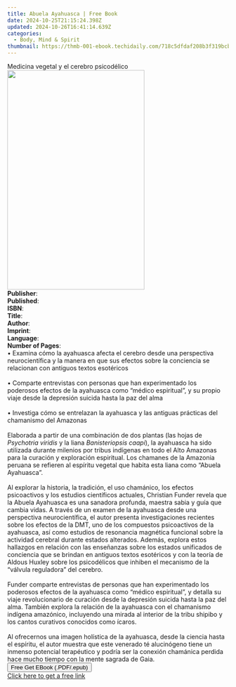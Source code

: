 ```yaml
---
title: Abuela Ayahuasca | Free Book
date: 2024-10-25T21:15:24.398Z
updated: 2024-10-26T16:41:14.639Z
categories:
  - Body, Mind & Spirit
thumbnail: https://thmb-001-ebook.techidaily.com/718c5dfdaf208b3f319bcb91b16907fe61d38326da32724bd55fa178f92ed135.jpg
---
```

<main id="book-container">
  <div class="flex flex-col">
    <div class="book-brief flex-1 py-6 px-4 sm:p-6 md:py-10 md:px-8">
      <!-- brief-->
      <div class="book-brief-main">
        Medicina vegetal y el cerebro psicodélico
      </div>
    </div>
    <div
      class="book-meta-info flex-1 grid gap-4 col-start-1 col-end-3 row-start-1 sm:mb-6 sm:grid-cols-4 lg:gap-6 lg:col-start-2 lg:row-end-6 lg:row-span-6 lg:mb-0"
    >
      <div
        class="book-meta-info-left place-content-center mt-4 p-4 text-sm leading-6 col-start-2 col-span-2 dark:text-slate-400"
      >
        <img
          class="w-full h-500 object-cover rounded-lg sm:h-255 sm:col-span-2 lg:col-span-full"
          src="https://img-001-ebook.techidaily.com/baa794f668285dd644f7667cfbe701ea35b27c1cbe7fce9256668cd10f0aaec2.jpg"
          alt=""
          width="312"
          height="500"
        />
      </div>
      <div
        class="book-meta-info-right mt-2 col-start-1 row-start-2 col-span-3 self-center"
      >
        <!-- meta data  -->
        <div class="flex flex-col px-4 md:px-8">
          <div class="flex-1">
            <strong>Publisher</strong>:<span class="px-2"></span>
          </div>
          <div class="flex-1">
            <strong>Published</strong>:<span class="px-2"></span>
          </div>
          <div class="flex-1">
            <strong>ISBN</strong>:<span class="px-2"></span>
          </div>
          <div class="flex-1">
            <strong>Title</strong>:<span class="px-2"></span>
          </div>
          <div class="flex-1">
            <strong>Author</strong>:<span class="px-2"></span>
          </div>
          <div class="flex-1">
            <strong>Imprint</strong>:<span class="px-2"></span>
          </div>
          <div class="flex-1">
            <strong>Language</strong>:<span class="px-2"></span>
          </div>
          <div class="flex-1">
            <strong>Number of Pages</strong>:<span class="px-2"></span>
          </div>
        </div>
      </div>
    </div>
    <div class="book-description flex-1 py-6 px-4 sm:p-6 md:py-10 md:px-8">
      <div class="book-description-main">
        <div accordion-content="" id="description">
          • Examina cómo la ayahuasca afecta el cerebro desde una perspectiva
          neurocientífica y la manera en que sus efectos sobre la conciencia se
          relacionan con antiguos textos esotéricos<br /><br />• Comparte
          entrevistas con personas que han experimentado los poderosos efectos
          de la ayahuasca como “médico espiritual”, y su propio viaje desde la
          depresión suicida hasta la paz del alma<br /><br />• Investiga cómo se
          entrelazan la ayahuasca y las antiguas prácticas del chamanismo del
          Amazonas<br /><br />Elaborada a partir de una combinación de dos
          plantas (las hojas de <i>Psychotria viridis</i> y la liana
          <i>Banisteriopsis caapi</i>), la ayahuasca ha sido utilizada durante
          milenios por tribus indígenas en todo el Alto Amazonas para la
          curación y exploración espiritual. Los chamanes de la Amazonia peruana
          se refieren al espíritu vegetal que habita esta liana como “Abuela
          Ayahuasca”.<br /><br />Al explorar la historia, la tradición, el uso
          chamánico, los efectos psicoactivos y los estudios científicos
          actuales, Christian Funder revela que la Abuela Ayahuasca es una
          sanadora profunda, maestra sabia y guía que cambia vidas. A través de
          un examen de la ayahuasca desde una perspectiva neurocientífica, el
          autor presenta investigaciones recientes sobre los efectos de la DMT,
          uno de los compuestos psicoactivos de la ayahuasca, así como estudios
          de resonancia magnética funcional sobre la actividad cerebral durante
          estados alterados. Además, explora estos hallazgos en relación con las
          enseñanzas sobre los estados unificados de conciencia que se brindan
          en antiguos textos esotéricos y con la teoría de Aldous Huxley sobre
          los psicodélicos que inhiben el mecanismo de la “válvula reguladora”
          del cerebro.<br /><br />Funder comparte entrevistas de personas que
          han experimentado los poderosos efectos de la ayahuasca como “médico
          espiritual”, y detalla su viaje revolucionario de curación desde la
          depresión suicida hasta la paz del alma. También explora la relación
          de la ayahuasca con el chamanismo indígena amazónico, incluyendo una
          mirada al interior de la tribu shipibo y los cantos curativos
          conocidos como ícaros.<br /><br />Al ofrecernos una imagen holística
          de la ayahuasca, desde la ciencia hasta el espíritu, el autor muestra
          que este venerado té alucinógeno tiene un inmenso potencial
          terapéutico y podría ser la conexión chamánica perdida hace mucho
          tiempo con la mente sagrada de Gaia.
        </div>
        <div class="accordion-fader"></div>
      </div>
    </div>
    <div class="book-excerpts flex-1 py-6 px-4 sm:p-6 md:py-10 md:px-8"></div>
    <div
      class="book-about-author flex-1 py-6 px-4 sm:p-6 md:py-10 md:px-8"
    ></div>
    <div class="book-free-get flex-1 py-6 px-4 sm:p-6 md:py-10 md:px-8">
      <button
        id="btn-free-get"
        class="bg-blue-500 hover:bg-blue-700 text-white font-bold py-2 px-4 rounded"
      >
        Free Get EBook (.PDF/.epub)
      </button>
      <div id="countdown-display" class="px-2 text-lg mt-2"></div>
      <a
        id="free-link"
        class="hidden bg-blue-500 hover:bg-blue-700 text-white font-bold py-2 px-4 rounded"
        href="https://www.ebooks.com/en-us/book/211441846/abuela-ayahuasca/christian-funder/"
        target="_blank"
        >Click here to get a free link</a
      >
    </div>
    <script>
      let countdownTime = 0;
      let countdownInterval = null;
      document
        .getElementById('btn-free-get')
        .addEventListener('click', startCountdown);
      function startCountdown() {
        countdownTime = new Date().getTime() + 60000 * 3;
        countdownInterval = setInterval(updateCountdown, 1000);
        document.getElementById('btn-free-get').disabled = true;
        document
          .getElementById('btn-free-get')
          .classList.add('bg-gray-500', 'cursor-not-allowed');
      }
      function updateCountdown() {
        let currentTime = new Date().getTime();
        let timeLeft = countdownTime - currentTime;
        let secondsLeft = Math.floor(timeLeft / 1000);
        document.getElementById('countdown-display').innerHTML =
          `Remaining time: ${secondsLeft} seconds.`;
        if (secondsLeft <= 0) {
          clearInterval(countdownInterval);
          document.getElementById('btn-free-get').classList.add('hidden');
          document.getElementById('free-link').classList.remove('hidden');
          document.getElementById('countdown-display').innerHTML = '';
        }
      }
    </script>
  </div>
</main>

<ins class="adsbygoogle"
      style="display:block"
      data-ad-client="ca-pub-7571918770474297"
      data-ad-slot="8358498916"
      data-ad-format="auto"
      data-full-width-responsive="true"></ins>
    